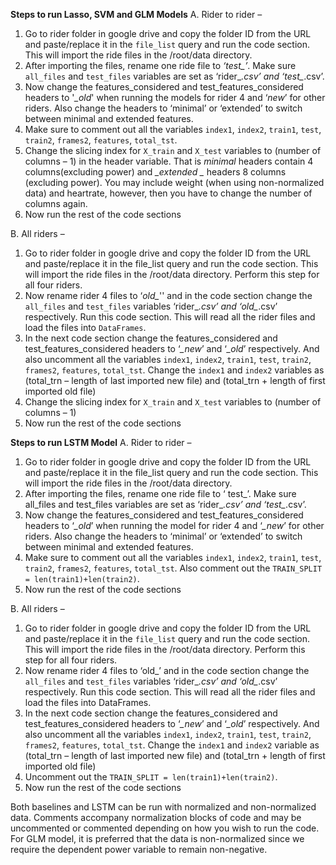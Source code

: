 **Steps to run Lasso, SVM and GLM Models**
A.	Rider to rider –
1.	Go to rider folder in google drive and copy the folder ID from the URL and paste/replace it in the `file_list` query and run the code section. This will import the ride files in the /root/data directory.
2.	After importing the files, rename one ride file to *‘test_’*. Make sure `all_files` and `test_files` variables are set as ‘rider_*.csv’ and ‘test_*.csv’.
3.	Now change the features_considered and test_features_considered headers to '*_old*' when running the models for rider 4 and ‘*_new_*’ for other riders. Also change the headers to ‘minimal’ or ‘extended’ to switch between minimal and extended features.
4.	Make sure to comment out all the variables `index1`, `index2`, `train1`, `test`, `train2`, `frames2`, `features`, `total_tst`.
5.	Change the slicing index for `X_train` and `X_test` variables to (number of columns – 1) in the header variable. That is *_minimal_* headers contain 4 columns(excluding power) and *_extended _* headers 8 columns (excluding power). You may include weight (when using non-normalized data) and heartrate, however, then you have to change the number of columns again.
6.	Now run the rest of the code sections

B.	All riders –
1.	Go to rider folder in google drive and copy the folder ID from the URL and paste/replace it in the file_list query and run the code section. This will import the ride files in the /root/data directory. Perform this step for all four riders.
2.	Now rename rider 4 files to ‘*old_*'' and in the code section change the `all_files` and `test_files` variables ‘rider_*.csv’ and ‘old_*.csv’ respectively. Run this code section. This will read all the rider files and load the files into `DataFrames`.
3.	In the next code section change the features_considered and test_features_considered headers to ‘*_new*’ and ‘*_old*’ respectively. And also uncomment all the variables `index1`, `index2`, `train1`, `test`, `train2`, `frames2`, `features`, `total_tst`. Change the `index1` and `index2` variables as (total_trn – length of last imported new file) and (total_trn + length of first imported old file)
4.	Change the slicing index for `X_train` and `X_test` variables to (number of columns – 1)
5.	Now run the rest of the code sections










**Steps to run LSTM Model**
A.	Rider to rider –
1.	Go to rider folder in google drive and copy the folder ID from the URL and paste/replace it in the file_list query and run the code section. This will import the ride files in the /root/data directory.
2.	After importing the files, rename one ride file to ‘ test_’. Make sure all_files and test_files variables are set as ‘rider_*.csv’ and ‘test_*.csv’.
3.	Now change the features_considered and test_features_considered headers to ‘*_old*’ when running the model for rider 4 and ‘*_new*’ for other riders. Also change the headers to ‘minimal’ or ‘extended’ to switch between minimal and extended features.
4.	Make sure to comment out all the variables `index1`, `index2`, `train1`, `test`, `train2`, `frames2`, `features`, `total_tst`. Also comment out the `TRAIN_SPLIT = len(train1)+len(train2)`.
5.	Now run the rest of the code sections

B.	All riders –
1.	Go to rider folder in google drive and copy the folder ID from the URL and paste/replace it in the `file_list` query and run the code section. This will import the ride files in the /root/data directory. Perform this step for all four riders.
2.	Now rename rider 4 files to ‘old_’ and in the code section change the `all_files` and `test_files` variables ‘rider_*.csv’ and ‘old_*.csv’ respectively. Run this code section. This will read all the rider files and load the files into DataFrames.
3.	In the next code section change the features_considered and test_features_considered headers to ‘*_new*’ and ‘*_old*’ respectively. And also uncomment all the variables `index1`, `index2`, `train1`, `test`, `train2`, `frames2`, `features`, `total_tst`. Change the `index1` and `index2` variable as (total_trn – length of last imported new file) and (total_trn + length of first imported old file)
4.	Uncomment out the `TRAIN_SPLIT = len(train1)+len(train2)`.
5.	Now run the rest of the code sections

Both baselines and LSTM can be run with normalized and non-normalized data. Comments accompany normalization blocks of code and may be uncommented or commented depending on how you wish to run the code.
For GLM model, it is preferred that the data is non-normalized since we require the dependent power variable to remain non-negative.
